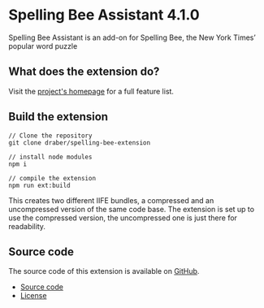 # Spelling Bee Assistant 4.1.0

Spelling Bee Assistant is an add-on for Spelling Bee, the New York Times’ popular word puzzle

## What does the extension do?
Visit the [project's homepage](https://spelling-bee-assistant.app/) for a full feature list.

## Build the extension

```
// Clone the repository
git clone draber/spelling-bee-extension

// install node modules
npm i

// compile the extension
npm run ext:build
```

This creates two different IIFE bundles, a compressed and an uncompressed version of the same code base. The extension is set up to use the compressed version, the uncompressed one is just there for readability.

## Source code
The source code of this extension is available on [GitHub](https://github.com/draber/draber.github.io]). 

- [Source code](https://github.com/draber/draber.github.io/tree/main/src/app)
- [License](https://github.com/draber/draber.github.io/blob/main/LICENSE.md)
